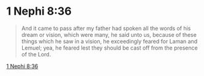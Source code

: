 # 1 Nephi 8:36

> And it came to pass after my father had spoken all the words of his dream or vision, which were many, he said unto us, because of these things which he saw in a vision, he exceedingly feared for Laman and Lemuel; yea, he feared lest they should be cast off from the presence of the Lord.

[1 Nephi 8:36](https://www.churchofjesuschrist.org/study/scriptures/bofm/1-ne/8?lang=eng&id=p36#p36)


